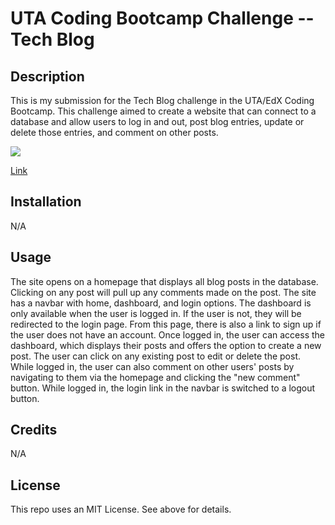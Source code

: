
# UTA Coding Bootcamp Challenge  -- Tech Blog

## Description

This is my submission for the Tech Blog challenge in the UTA/EdX Coding Bootcamp. This challenge aimed to create a website that can connect to a database and allow users to log in and out, post blog entries, update or delete those entries, and comment on other posts.

<img src="public/img/Screenshot 2024-04-04 at 11.09.46 PM.png"/>

<a href="https://njm-tech-blog-75452fdd6827.herokuapp.com/">Link</a>



## Installation

N/A

## Usage

The site opens on a homepage that displays all blog posts in the database. Clicking on any post will pull up any comments made on the post. The site has a navbar with home, dashboard, and login options. The dashboard is only available when the user is logged in. If the user is not, they will be redirected to the login page. From this page, there is also a link to sign up if the user does not have an account. Once logged in, the user can access the dashboard, which displays their posts and offers the option to create a new post. The user can click on any existing post to edit or delete the post. While logged in, the user can also comment on other users' posts by navigating to them via the homepage and clicking the "new comment" button. While logged in, the login link in the navbar is switched to a logout button.


## Credits

N/A

## License

This repo uses an MIT License. See above for details.

